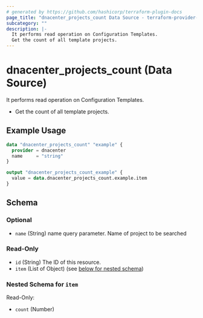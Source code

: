 ```yaml
---
# generated by https://github.com/hashicorp/terraform-plugin-docs
page_title: "dnacenter_projects_count Data Source - terraform-provider-dnacenter"
subcategory: ""
description: |-
  It performs read operation on Configuration Templates.
  Get the count of all template projects.
---
```


# dnacenter_projects_count (Data Source)

It performs read operation on Configuration Templates.

- Get the count of all template projects.

## Example Usage

```terraform
data "dnacenter_projects_count" "example" {
  provider = dnacenter
  name     = "string"
}

output "dnacenter_projects_count_example" {
  value = data.dnacenter_projects_count.example.item
}
```

<!-- schema generated by tfplugindocs -->
## Schema

### Optional

- `name` (String) name query parameter. Name of project to be searched

### Read-Only

- `id` (String) The ID of this resource.
- `item` (List of Object) (see [below for nested schema](#nestedatt--item))

<a id="nestedatt--item"></a>
### Nested Schema for `item`

Read-Only:

- `count` (Number)
